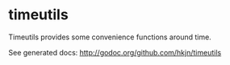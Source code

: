 timeutils
=========

Timeutils provides some convenience functions around time.

See generated docs:
http://godoc.org/github.com/hkjn/timeutils
